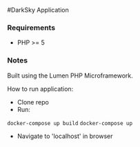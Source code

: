 #DarkSky Application

### Requirements
* PHP >= 5

### Notes

Built using the Lumen PHP Microframework.


How to run application: 

- Clone repo
- Run:

`docker-compose up build`
`docker-compose up`

- Navigate to 'localhost' in browser

